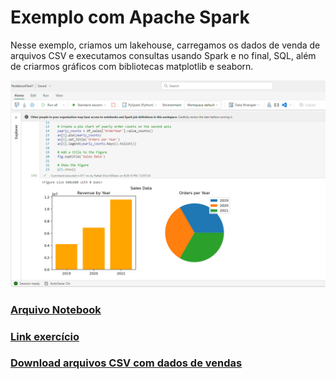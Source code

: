 # Exemplo com Apache Spark

Nesse exemplo, criamos um lakehouse, carregamos os dados de venda de arquivos CSV e executamos consultas usando Spark e no final, SQL, além de criarmos gráficos com bibliotecas matplotlib e seaborn.

![exemplo1](./img/exemplo-spark-1.PNG)

### [Arquivo Notebook](./SparkNotebook1.ipynb)

### [Link exercício](https://microsoftlearning.github.io/mslearn-fabric.pt-br/Instructions/Labs/02-analyze-spark.html#usar-o-spark-para-transformar-arquivos-de-dados)

### [Download arquivos CSV com dados de vendas](https://github.com/MicrosoftLearning/dp-data/raw/main/orders.zip)

